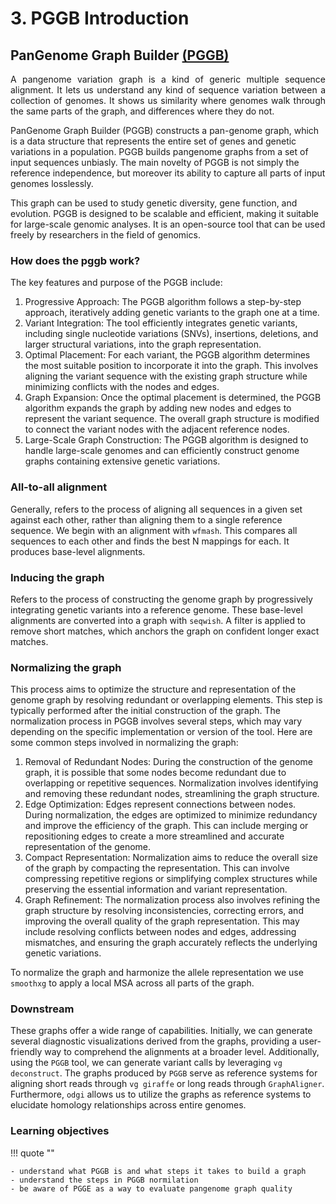 # 3. PGGB Introduction
## PanGenome Graph Builder [(PGGB)](https://github.com/pangenome/pggb)
<p align="justify">
A pangenome variation graph is a kind of generic multiple sequence alignment. It lets us understand any kind of sequence variation between a collection of genomes. It shows us similarity where genomes walk through the same parts of the graph, and differences where they do not.
    
PanGenome Graph Builder (PGGB) constructs a pan-genome graph, which is a data structure that represents the entire set of genes and genetic variations in a population.
PGGB builds pangenome graphs from a set of input sequences unbiasly. The main novelty of PGGB is not simply the reference independence, but moreover its ability to capture all parts of input genomes losslessly. 

This graph can be used to study genetic diversity, gene function, and evolution. PGGB is designed to be scalable and efficient, making it suitable for large-scale genomic analyses. It is an open-source tool that can be used freely by researchers in the field of genomics.
</p>

### How does the pggb  work?
The key features and purpose of the PGGB include:  
1.	Progressive Approach: The PGGB algorithm follows a step-by-step approach, iteratively adding genetic variants to the graph one at a time.  
2.	Variant Integration: The tool efficiently integrates genetic variants, including single nucleotide variations (SNVs), insertions, deletions, and larger structural variations, into the graph representation.  
3.	Optimal Placement: For each variant, the PGGB algorithm determines the most suitable position to incorporate it into the graph. This involves aligning the variant sequence with the existing graph structure while minimizing conflicts with the nodes and edges.  
4.	Graph Expansion: Once the optimal placement is determined, the PGGB algorithm expands the graph by adding new nodes and edges to represent the variant sequence. The overall graph structure is modified to connect the variant nodes with the adjacent reference nodes.  
5.	Large-Scale Graph Construction: The PGGB algorithm is designed to handle large-scale genomes and can efficiently construct genome graphs containing extensive genetic variations.

### All-to-all alignment
Generally, refers to the process of aligning all sequences in a given set against each other, rather than aligning them to a single reference sequence.
We begin with an alignment with `wfmash`. This compares all sequences to each other and finds the best N mappings for each. It produces base-level alignments.

### Inducing the graph
Refers to the process of constructing the genome graph by progressively integrating genetic variants into a reference genome.
These base-level alignments are converted into a graph with `seqwish`. A filter is applied to remove short matches, which anchors the graph on confident longer exact matches.

### Normalizing the graph
This process aims to optimize the structure and representation of the genome graph by resolving redundant or overlapping elements. This step is typically performed after the initial construction of the graph.
The normalization process in PGGB involves several steps, which may vary depending on the specific implementation or version of the tool. Here are some common steps involved in normalizing the graph:  
1.	Removal of Redundant Nodes: During the construction of the genome graph, it is possible that some nodes become redundant due to overlapping or repetitive sequences. Normalization involves identifying and removing these redundant nodes, streamlining the graph structure.  
2.	Edge Optimization: Edges represent connections between nodes. During normalization, the edges are optimized to minimize redundancy and improve the efficiency of the graph. This can include merging or repositioning edges to create a more streamlined and accurate representation of the genome.  
3.	Compact Representation: Normalization aims to reduce the overall size of the graph by compacting the representation. This can involve compressing repetitive regions or simplifying complex structures while preserving the essential information and variant representation.  
4.	Graph Refinement: The normalization process also involves refining the graph structure by resolving inconsistencies, correcting errors, and improving the overall quality of the graph representation. This may include resolving conflicts between nodes and edges, addressing mismatches, and ensuring the graph accurately reflects the underlying genetic variations.  

To normalize the graph and harmonize the allele representation we use `smoothxg` to apply a local MSA <!-- define: Multiple sequence alignment? --> across all parts of the graph.

### Downstream
These graphs offer a wide range of capabilities. Initially, we can generate several diagnostic visualizations derived from the graphs, providing a user-friendly way to comprehend the alignments at a broader level. Additionally, using the `PGGB` tool, we can generate variant calls by leveraging `vg deconstruct`. The graphs produced by `PGGB` serve as reference systems for aligning short reads through `vg giraffe` or long reads through `GraphAligner`. Furthermore, `odgi` allows us to utilize the graphs as reference systems to elucidate homology relationships across entire genomes.



### Learning objectives

!!! quote ""

    - understand what PGGB is and what steps it takes to build a graph
    - understand the steps in PGGB normilation
    - be aware of PGGE as a way to evaluate pangenome graph quality
